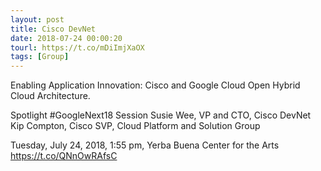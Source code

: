 ```yaml
---
layout: post
title: Cisco DevNet
date: 2018-07-24 00:00:20
tourl: https://t.co/mDiImjXaOX
tags: [Group]
---
```

Enabling Application Innovation: Cisco and Google Cloud Open Hybrid Cloud Architecture.

Spotlight #GoogleNext18 Session
Susie Wee, VP and CTO, Cisco DevNet
Kip Compton, Cisco SVP, Cloud Platform and Solution Group

Tuesday, July 24, 2018, 1:55 pm,
Yerba Buena Center for the Arts https://t.co/QNnOwRAfsC